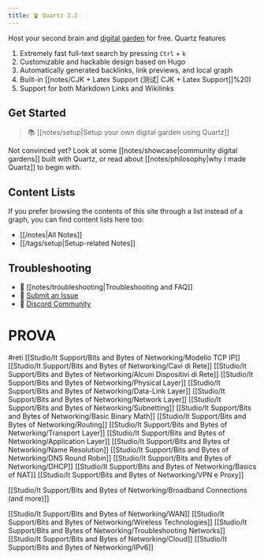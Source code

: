 ```yaml
---
title: 🪴 Quartz 3.2
---
```


Host your second brain and [digital garden](https://jzhao.xyz/posts/networked-thought) for free. Quartz features

1. Extremely fast full-text search by pressing `Ctrl` + `k`
2. Customizable and hackable design based on Hugo
3. Automatically generated backlinks, link previews, and local graph
4. Built-in [[notes/CJK + Latex Support (测试| CJK + Latex Support]]%20)
5. Support for both Markdown Links and Wikilinks

## Get Started
> 📚 [[notes/setup|Setup your own digital garden using Quartz]]

Not convinced yet? Look at some [[notes/showcase|community digital gardens]] built with Quartz, or read about [[notes/philosophy|why I made Quartz]] to begin with.

## Content Lists
If you prefer browsing the contents of this site through a list instead of a graph, you can find content lists here too:

- [[/notes|All Notes]]
- [[/tags/setup|Setup-related Notes]]

## Troubleshooting
- 🚧 [[notes/troubleshooting|Troubleshooting and FAQ]]
- 🐛 [Submit an Issue](https://github.com/jackyzha0/quartz/issues)
- 👀 [Discord Community](https://discord.gg/cRFFHYye7t)


# PROVA
#reti
[[Studio/It Support/Bits and Bytes of Networking/Modello TCP IP]]
[[Studio/It Support/Bits and Bytes of Networking/Cavi di Rete]]
[[Studio/It Support/Bits and Bytes of Networking/Alcuni Dispositivi di Rete]]
[[Studio/It Support/Bits and Bytes of Networking/Physical Layer]]
[[Studio/It Support/Bits and Bytes of Networking/Data-Link Layer]]
[[Studio/It Support/Bits and Bytes of Networking/Network Layer]]
[[Studio/It Support/Bits and Bytes of Networking/Subnetting]]
[[Studio/It Support/Bits and Bytes of Networking/Basic Binary Math]]
[[Studio/It Support/Bits and Bytes of Networking/Routing]]
[[Studio/It Support/Bits and Bytes of Networking/Transport Layer]]
[[Studio/It Support/Bits and Bytes of Networking/Application Layer]]
[[Studio/It Support/Bits and Bytes of Networking/Name Resolution]]
[[Studio/It Support/Bits and Bytes of Networking/DNS Round Robin]]
[[Studio/It Support/Bits and Bytes of Networking/DHCP]]
[[Studio/It Support/Bits and Bytes of Networking/Basics of NAT]]
[[Studio/It Support/Bits and Bytes of Networking/VPN e Proxy]]

[[Studio/It Support/Bits and Bytes of Networking/Broadband Connections (and more)]]

[[Studio/It Support/Bits and Bytes of Networking/WAN]]
[[Studio/It Support/Bits and Bytes of Networking/Wireless Technologies]]
[[Studio/It Support/Bits and Bytes of Networking/Troubleshooting Networks]]
[[Studio/It Support/Bits and Bytes of Networking/Cloud]]
[[Studio/It Support/Bits and Bytes of Networking/IPv6]]
